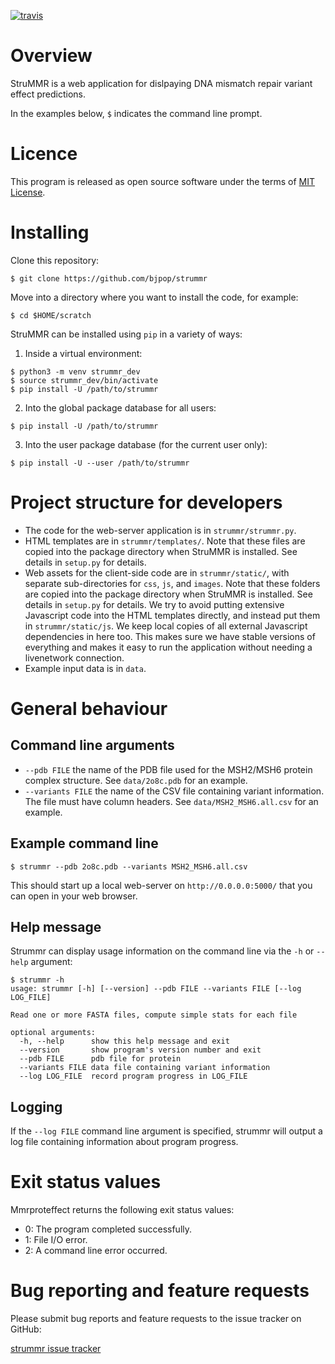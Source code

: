 [![travis](https://travis-ci.org/bjpop/strummr.svg?branch=master)](https://travis-ci.org/bjpop/strummr)

# Overview 

StruMMR is a web application for dislpaying DNA mismatch repair variant effect predictions.

In the examples below, `$` indicates the command line prompt.

# Licence

This program is released as open source software under the terms of [MIT License](https://raw.githubusercontent.com/bjpop/strummr/master/LICENSE).

# Installing

Clone this repository: 
```
$ git clone https://github.com/bjpop/strummr
```

Move into a directory where you want to install the code, for example:
```
$ cd $HOME/scratch
```

StruMMR can be installed using `pip` in a variety of ways:

1. Inside a virtual environment:
```
$ python3 -m venv strummr_dev
$ source strummr_dev/bin/activate
$ pip install -U /path/to/strummr
```
2. Into the global package database for all users:
```
$ pip install -U /path/to/strummr
```
3. Into the user package database (for the current user only):
```
$ pip install -U --user /path/to/strummr
```

# Project structure for developers

 * The code for the web-server application is in `strummr/strummr.py`.
 * HTML templates are in `strummr/templates/`. Note that these files are copied into the package directory when StruMMR is installed. See details in `setup.py` for details.
 * Web assets for the client-side code are in `strummr/static/`, with separate sub-directories for `css`, `js`, and `images`. Note that these folders are copied into the package directory when StruMMR is installed. See details in `setup.py` for details. We try to avoid putting extensive Javascript code into the HTML templates directly, and instead put them in `strummr/static/js`. We keep local copies of all external Javascript dependencies in here too. This makes sure we have stable versions of everything and makes it easy to run the application without needing a livenetwork connection.
 * Example input data is in `data`.

# General behaviour

## Command line arguments

 * `--pdb FILE` the name of the PDB file used for the MSH2/MSH6 protein complex structure. See `data/2o8c.pdb` for an example.
 * `--variants FILE` the name of the CSV file containing variant information. The file must have column headers. See `data/MSH2_MSH6.all.csv` for an example.

## Example command line

```
$ strummr --pdb 2o8c.pdb --variants MSH2_MSH6.all.csv 
```
This should start up a local web-server on `http://0.0.0.0:5000/` that you can open in your web browser.

## Help message

Strummr can display usage information on the command line via the `-h` or `--help` argument:

```
$ strummr -h
usage: strummr [-h] [--version] --pdb FILE --variants FILE [--log LOG_FILE]

Read one or more FASTA files, compute simple stats for each file

optional arguments:
  -h, --help      show this help message and exit
  --version       show program's version number and exit
  --pdb FILE      pdb file for protein
  --variants FILE data file containing variant information
  --log LOG_FILE  record program progress in LOG_FILE

```

## Logging

If the ``--log FILE`` command line argument is specified, strummr will output a log file containing information about program progress. 

# Exit status values

Mmrproteffect returns the following exit status values:

* 0: The program completed successfully.
* 1: File I/O error. 
* 2: A command line error occurred. 

# Bug reporting and feature requests

Please submit bug reports and feature requests to the issue tracker on GitHub:

[strummr issue tracker](https://github.com/bjpop/strummr/issues)
